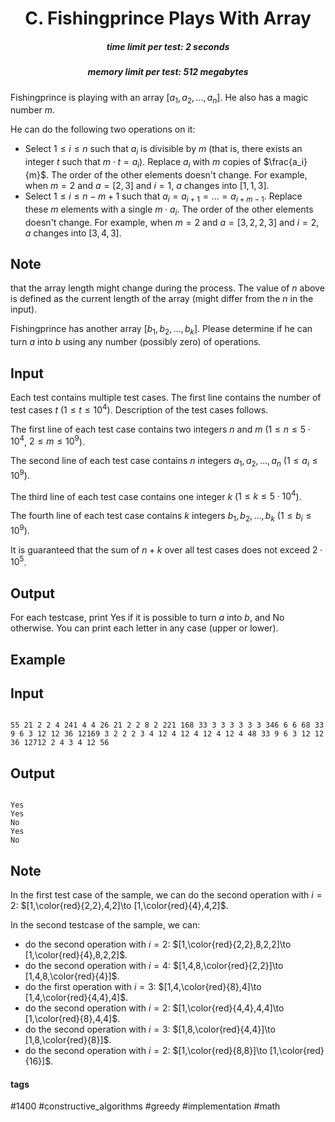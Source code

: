 <h1 style='text-align: center;'> C. Fishingprince Plays With Array</h1>

<h5 style='text-align: center;'>time limit per test: 2 seconds</h5>
<h5 style='text-align: center;'>memory limit per test: 512 megabytes</h5>

Fishingprince is playing with an array $[a_1,a_2,\dots,a_n]$. He also has a magic number $m$.

He can do the following two operations on it:

* Select $1\le i\le n$ such that $a_i$ is divisible by $m$ (that is, there exists an integer $t$ such that $m \cdot t = a_i$). Replace $a_i$ with $m$ copies of $\frac{a_i}{m}$. The order of the other elements doesn't change. For example, when $m=2$ and $a=[2,3]$ and $i=1$, $a$ changes into $[1,1,3]$.
* Select $1\le i\le n-m+1$ such that $a_i=a_{i+1}=\dots=a_{i+m-1}$. Replace these $m$ elements with a single $m \cdot a_i$. The order of the other elements doesn't change. For example, when $m=2$ and $a=[3,2,2,3]$ and $i=2$, $a$ changes into $[3,4,3]$.

## Note

 that the array length might change during the process. The value of $n$ above is defined as the current length of the array (might differ from the $n$ in the input).

Fishingprince has another array $[b_1,b_2,\dots,b_k]$. Please determine if he can turn $a$ into $b$ using any number (possibly zero) of operations.

## Input

Each test contains multiple test cases. The first line contains the number of test cases $t$ ($1 \le t \le 10^4$). Description of the test cases follows.

The first line of each test case contains two integers $n$ and $m$ ($1\le n\le 5\cdot 10^4$, $2\le m\le 10^9$).

The second line of each test case contains $n$ integers $a_1,a_2,\ldots,a_n$ ($1\le a_i\le 10^9$).

The third line of each test case contains one integer $k$ ($1\le k\le 5\cdot 10^4$).

The fourth line of each test case contains $k$ integers $b_1,b_2,\ldots,b_k$ ($1\le b_i\le 10^9$).

It is guaranteed that the sum of $n+k$ over all test cases does not exceed $2\cdot 10^5$.

## Output

For each testcase, print Yes if it is possible to turn $a$ into $b$, and No otherwise. You can print each letter in any case (upper or lower).

## Example

## Input


```

55 21 2 2 4 241 4 4 26 21 2 2 8 2 221 168 33 3 3 3 3 3 3 346 6 6 68 33 9 6 3 12 12 36 12169 3 2 2 2 3 4 12 4 12 4 12 4 12 4 48 33 9 6 3 12 12 36 12712 2 4 3 4 12 56
```
## Output


```

Yes
Yes
No
Yes
No

```
## Note

In the first test case of the sample, we can do the second operation with $i=2$: $[1,\color{red}{2,2},4,2]\to [1,\color{red}{4},4,2]$.

In the second testcase of the sample, we can:

* do the second operation with $i=2$: $[1,\color{red}{2,2},8,2,2]\to [1,\color{red}{4},8,2,2]$.
* do the second operation with $i=4$: $[1,4,8,\color{red}{2,2}]\to [1,4,8,\color{red}{4}]$.
* do the first operation with $i=3$: $[1,4,\color{red}{8},4]\to [1,4,\color{red}{4,4},4]$.
* do the second operation with $i=2$: $[1,\color{red}{4,4},4,4]\to [1,\color{red}{8},4,4]$.
* do the second operation with $i=3$: $[1,8,\color{red}{4,4}]\to [1,8,\color{red}{8}]$.
* do the second operation with $i=2$: $[1,\color{red}{8,8}]\to [1,\color{red}{16}]$.


#### tags 

#1400 #constructive_algorithms #greedy #implementation #math 